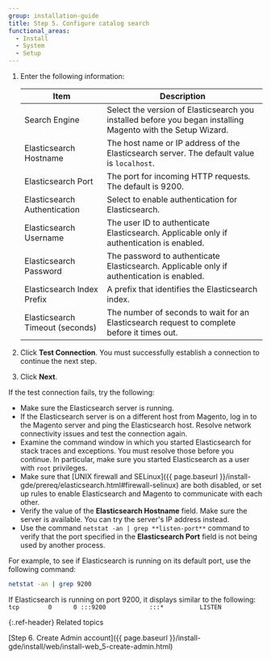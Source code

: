```yaml
---
group: installation-guide
title: Step 5. Configure catalog search
functional_areas:
  - Install
  - System
  - Setup
---
```


1. Enter the following information:

   |Item|Description|
   | --- | --- |
   |Search Engine | Select the version of Elasticsearch you installed before you began installing Magento with the Setup Wizard. |
   |Elasticsearch Hostname | The host name or IP address of the Elasticsearch server. The default value is `localhost`. |
   |Elasticsearch Port | The port for incoming HTTP requests. The default is 9200. |
   |Elasticsearch Authentication | Select to enable authentication for Elasticsearch. |
   |Elasticsearch Username | The user ID to authenticate Elasticsearch. Applicable only if authentication is enabled. |
   |Elasticsearch Password | The password to authenticate Elasticsearch. Applicable only if authentication is enabled. |
   |Elasticsearch Index Prefix | A prefix that identifies the Elasticsearch index. |
   |Elasticsearch Timeout (seconds) | The number of seconds to wait for an Elasticsearch request to complete before it times out. |

1. Click **Test Connection**. You must successfully establish a connection to continue the next step.

1. Click **Next**.

If the test connection fails, try the following:

*  Make sure the Elasticsearch server is running.
*  If the Elasticsearch server is on a different host from Magento, log in to the Magento server and ping the Elasticsearch host. Resolve network connectivity issues and test the connection again.
*  Examine the command window in which you started Elasticsearch for stack traces and exceptions. You must resolve those before you continue. In particular, make sure you started Elasticsearch as a user with `root` privileges.
*  Make sure that [UNIX firewall and SELinux]({{ page.baseurl }}/install-gde/prereq/elasticsearch.html#firewall-selinux) are both disabled, or set up rules to enable Elasticsearch and Magento to communicate with each other.
*  Verify the value of the **Elasticsearch Hostname** field. Make sure the server is available. You can try the server's IP address instead.
*  Use the command `netstat -an | grep **listen-port**` command to verify that the port specified in the **Elasticsearch Port** field is not being used by another process.

  For example, to see if Elasticsearch is running on its default port, use the following command:

  ```bash
  netstat -an | grep 9200
  ```

  If Elasticsearch is running on port 9200, it displays similar to the following:
  `tcp        0      0 :::9200            :::*          LISTEN`

{:.ref-header}
Related topics

[Step 6. Create Admin account]({{ page.baseurl }}/install-gde/install/web/install-web_5-create-admin.html)
